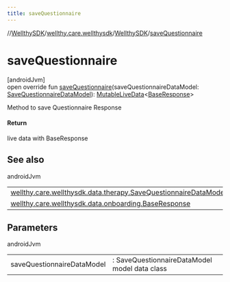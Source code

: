 ```yaml
---
title: saveQuestionnaire
---
```

//[WellthySDK](../../../index.html)/[wellthy.care.wellthysdk](../index.html)/[WellthySDK](index.html)/[saveQuestionnaire](save-questionnaire.html)



# saveQuestionnaire



[androidJvm]\
open override fun [saveQuestionnaire](save-questionnaire.html)(saveQuestionnaireDataModel: [SaveQuestionnaireDataModel](../../wellthy.care.wellthysdk.data.therapy/-save-questionnaire-data-model/index.html)): [MutableLiveData](https://developer.android.com/reference/kotlin/androidx/lifecycle/MutableLiveData.html)&lt;[BaseResponse](../../wellthy.care.wellthysdk.data.onboarding/-base-response/index.html)&gt;



Method to save Questionnaire Response



#### Return



live data with BaseResponse



## See also


androidJvm

| | |
|---|---|
| [wellthy.care.wellthysdk.data.therapy.SaveQuestionnaireDataModel](../../wellthy.care.wellthysdk.data.therapy/-save-questionnaire-data-model/index.html) |  |
| [wellthy.care.wellthysdk.data.onboarding.BaseResponse](../../wellthy.care.wellthysdk.data.onboarding/-base-response/index.html) |  |



## Parameters


androidJvm

| | |
|---|---|
| saveQuestionnaireDataModel | : SaveQuestionnaireDataModel model data class |




